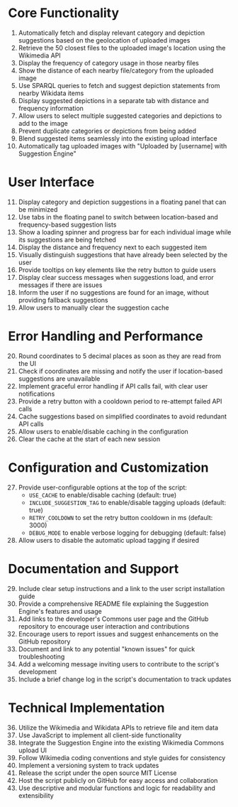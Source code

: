 # Core Functionality 
1. Automatically fetch and display relevant category and depiction suggestions based on the geolocation of uploaded images
2. Retrieve the 50 closest files to the uploaded image's location using the Wikimedia API
3. Display the frequency of category usage in those nearby files
4. Show the distance of each nearby file/category from the uploaded image
5. Use SPARQL queries to fetch and suggest depiction statements from nearby Wikidata items
6. Display suggested depictions in a separate tab with distance and frequency information
7. Allow users to select multiple suggested categories and depictions to add to the image
8. Prevent duplicate categories or depictions from being added
9. Blend suggested items seamlessly into the existing upload interface 
10. Automatically tag uploaded images with "Uploaded by [username] with Suggestion Engine"

# User Interface
11. Display category and depiction suggestions in a floating panel that can be minimized 
12. Use tabs in the floating panel to switch between location-based and frequency-based suggestion lists
13. Show a loading spinner and progress bar for each individual image while its suggestions are being fetched
14. Display the distance and frequency next to each suggested item
15. Visually distinguish suggestions that have already been selected by the user
16. Provide tooltips on key elements like the retry button to guide users
17. Display clear success messages when suggestions load, and error messages if there are issues
18. Inform the user if no suggestions are found for an image, without providing fallback suggestions
19. Allow users to manually clear the suggestion cache

# Error Handling and Performance
20. Round coordinates to 5 decimal places as soon as they are read from the UI
21. Check if coordinates are missing and notify the user if location-based suggestions are unavailable
22. Implement graceful error handling if API calls fail, with clear user notifications 
23. Provide a retry button with a cooldown period to re-attempt failed API calls
24. Cache suggestions based on simplified coordinates to avoid redundant API calls
25. Allow users to enable/disable caching in the configuration 
26. Clear the cache at the start of each new session

# Configuration and Customization 
27. Provide user-configurable options at the top of the script:
    - `USE_CACHE` to enable/disable caching (default: true)
    - `INCLUDE_SUGGESTION_TAG` to enable/disable tagging uploads (default: true) 
    - `RETRY_COOLDOWN` to set the retry button cooldown in ms (default: 3000)
    - `DEBUG_MODE` to enable verbose logging for debugging (default: false)
28. Allow users to disable the automatic upload tagging if desired

# Documentation and Support
29. Include clear setup instructions and a link to the user script installation guide
30. Provide a comprehensive README file explaining the Suggestion Engine's features and usage
31. Add links to the developer's Commons user page and the GitHub repository to encourage user interaction and contributions
32. Encourage users to report issues and suggest enhancements on the GitHub repository  
33. Document and link to any potential "known issues" for quick troubleshooting
34. Add a welcoming message inviting users to contribute to the script's development
35. Include a brief change log in the script's documentation to track updates

# Technical Implementation 
36. Utilize the Wikimedia and Wikidata APIs to retrieve file and item data
37. Use JavaScript to implement all client-side functionality 
38. Integrate the Suggestion Engine into the existing Wikimedia Commons upload UI
39. Follow Wikimedia coding conventions and style guides for consistency
40. Implement a versioning system to track updates
41. Release the script under the open source MIT License
42. Host the script publicly on GitHub for easy access and collaboration
43. Use descriptive and modular functions and logic for readability and extensibility
